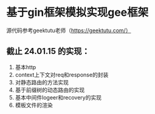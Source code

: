 # 基于gin框架模拟实现gee框架

源代码参考geektutu老师（https://geektutu.com/）
## 截止 24.01.15  的实现：

1. 基本http
2. context上下文对req和response的封装
3. 对静态路由的方法实现
4. 基于前缀树的动态路由的实现
5. 基本中间件logeer和recovery的实现
6. 模板文件的渲染



